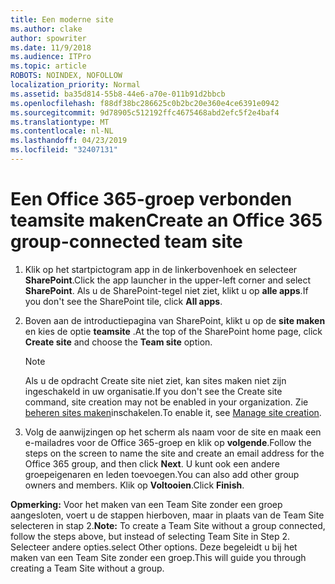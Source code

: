 ```yaml
---
title: Een moderne site
ms.author: clake
author: spowriter
ms.date: 11/9/2018
ms.audience: ITPro
ms.topic: article
ROBOTS: NOINDEX, NOFOLLOW
localization_priority: Normal
ms.assetid: ba35d814-55b8-44e6-a70e-011b91d2bbcb
ms.openlocfilehash: f88df38bc286625c0b2bc20e360e4ce6391e0942
ms.sourcegitcommit: 9d78905c512192ffc4675468abd2efc5f2e4baf4
ms.translationtype: MT
ms.contentlocale: nl-NL
ms.lasthandoff: 04/23/2019
ms.locfileid: "32407131"
---
```

# <a name="create-an-office-365-group-connected-team-site"></a><span data-ttu-id="ceb4e-102">Een Office 365-groep verbonden teamsite maken</span><span class="sxs-lookup"><span data-stu-id="ceb4e-102">Create an Office 365 group-connected team site</span></span>

1. <span data-ttu-id="ceb4e-103">Klik op het startpictogram app in de linkerbovenhoek en selecteer **SharePoint**.</span><span class="sxs-lookup"><span data-stu-id="ceb4e-103">Click the app launcher in the upper-left corner and select **SharePoint**.</span></span> <span data-ttu-id="ceb4e-104">Als u de SharePoint-tegel niet ziet, klikt u op **alle apps**.</span><span class="sxs-lookup"><span data-stu-id="ceb4e-104">If you don't see the SharePoint tile, click **All apps**.</span></span>
    
2. <span data-ttu-id="ceb4e-105">Boven aan de introductiepagina van SharePoint, klikt u op de **site maken** en kies de optie **teamsite** .</span><span class="sxs-lookup"><span data-stu-id="ceb4e-105">At the top of the SharePoint home page, click **Create site** and choose the **Team site** option.</span></span> 
    
    > [!NOTE]
    > <span data-ttu-id="ceb4e-106">Als u de opdracht Create site niet ziet, kan sites maken niet zijn ingeschakeld in uw organisatie.</span><span class="sxs-lookup"><span data-stu-id="ceb4e-106">If you don't see the Create site command, site creation may not be enabled in your organization.</span></span> <span data-ttu-id="ceb4e-107">Zie [beheren sites maken](https://go.microsoft.com/fwlink/?linkid=2009644)inschakelen.</span><span class="sxs-lookup"><span data-stu-id="ceb4e-107">To enable it, see [Manage site creation](https://go.microsoft.com/fwlink/?linkid=2009644).</span></span> 
  
3. <span data-ttu-id="ceb4e-108">Volg de aanwijzingen op het scherm als naam voor de site en maak een e-mailadres voor de Office 365-groep en klik op **volgende**.</span><span class="sxs-lookup"><span data-stu-id="ceb4e-108">Follow the steps on the screen to name the site and create an email address for the Office 365 group, and then click **Next**.</span></span> <span data-ttu-id="ceb4e-109">U kunt ook een andere groepeigenaren en leden toevoegen.</span><span class="sxs-lookup"><span data-stu-id="ceb4e-109">You can also add other group owners and members.</span></span> <span data-ttu-id="ceb4e-110">Klik op **Voltooien**.</span><span class="sxs-lookup"><span data-stu-id="ceb4e-110">Click **Finish**.</span></span>
  
 <span data-ttu-id="ceb4e-111">**Opmerking:** Voor het maken van een Team Site zonder een groep aangesloten, voert u de stappen hierboven, maar in plaats van de Team Site selecteren in stap 2.</span><span class="sxs-lookup"><span data-stu-id="ceb4e-111">**Note:** To create a Team Site without a group connected, follow the steps above, but instead of selecting Team Site in Step 2.</span></span> <span data-ttu-id="ceb4e-112">Selecteer andere opties.</span><span class="sxs-lookup"><span data-stu-id="ceb4e-112">select Other options.</span></span> <span data-ttu-id="ceb4e-113">Deze begeleidt u bij het maken van een Team Site zonder een groep.</span><span class="sxs-lookup"><span data-stu-id="ceb4e-113">This will guide you through creating a Team Site without a group.</span></span> 
    

